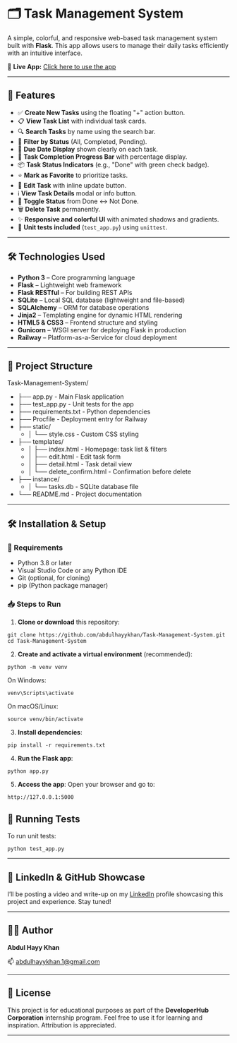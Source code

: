 # 🗂️ Task Management System

A simple, colorful, and responsive web-based task management system built with **Flask**. This app allows users to manage their daily tasks efficiently with an intuitive interface.

🔴 **Live App:** [Click here to use the app](https://task-management-system-ahk.up.railway.app/)  

---

## 🚀 Features

- ✅ **Create New Tasks** using the floating "+" action button.
- 📋 **View Task List** with individual task cards.
- 🔍 **Search Tasks** by name using the search bar.
- 🎯 **Filter by Status** (All, Completed, Pending).
- 📅 **Due Date Display** shown clearly on each task.
- 🔄 **Task Completion Progress Bar** with percentage display.
- 📦 **Task Status Indicators** (e.g., "Done" with green check badge).
- ⭐ **Mark as Favorite** to prioritize tasks.
- 📝 **Edit Task** with inline update button.
- ℹ️ **View Task Details** modal or info button.
- 🔄 **Toggle Status** from Done ↔ Not Done.
- 🗑️ **Delete Task** permanently.
- ✨ **Responsive and colorful UI** with animated shadows and gradients.
- 🧪 **Unit tests included** (`test_app.py`) using `unittest`.

---

## 🛠️ Technologies Used

- **Python 3** – Core programming language
- **Flask** – Lightweight web framework
- **Flask RESTful** – For building REST APIs
- **SQLite** – Local SQL database (lightweight and file-based)
- **SQLAlchemy** – ORM for database operations
- **Jinja2** – Templating engine for dynamic HTML rendering
- **HTML5 & CSS3** – Frontend structure and styling
- **Gunicorn** – WSGI server for deploying Flask in production
- **Railway** – Platform-as-a-Service for cloud deployment

---

## 📁 Project Structure

Task-Management-System/
- ├── app.py - Main Flask application
- ├── test_app.py - Unit tests for the app
- ├── requirements.txt - Python dependencies
- ├── Procfile - Deployment entry for Railway
- ├── static/
  - │ └── style.css - Custom CSS styling
- ├── templates/
  - │ ├── index.html - Homepage: task list & filters
  - │ ├── edit.html - Edit task form
  -  │ ├── detail.html - Task detail view
  - │ └── delete_confirm.html - Confirmation before delete
- ├── instance/
  - │ └── tasks.db - SQLite database file
- └── README.md - Project documentation

---

## 🛠 Installation & Setup

### 📌 Requirements

- Python 3.8 or later
- Visual Studio Code or any Python IDE
- Git (optional, for cloning)
- pip (Python package manager)

### 📥 Steps to Run

1. **Clone or download** this repository:
```
git clone https://github.com/abdulhayykhan/Task-Management-System.git
cd Task-Management-System
```

2. **Create and activate a virtual environment** (recommended):
```
python -m venv venv
```
On Windows:
```
venv\Scripts\activate
```

On macOS/Linux:
```
source venv/bin/activate
```

3. **Install dependencies**:
```
pip install -r requirements.txt
```

4. **Run the Flask app**:
```
python app.py
```

5. **Access the app**:
Open your browser and go to:
```
http://127.0.0.1:5000
```

## 🧪 Running Tests
To run unit tests:
```
python test_app.py
```

---

## 📢 LinkedIn & GitHub Showcase

I’ll be posting a video and write-up on my [LinkedIn](https://www.linkedin.com/in/abdul-hayy-khan) profile showcasing this project and experience. Stay tuned!

---

## 🙋‍♂️ Author

**Abdul Hayy Khan**

📫 abdulhayykhan.1@gmail.com

---

## 📌 License

This project is for educational purposes as part of the **DeveloperHub Corporation** internship program. Feel free to use it for learning and inspiration. Attribution is appreciated.

---
